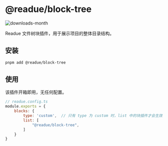 # @readue/block-tree

![downloads-month](https://img.shields.io/npm/dm/@readue/block-tree)

Readue 文件树块插件，用于展示项目的整体目录结构。

## 安装

```bash
pnpm add @readue/block-tree
```

## 使用

该插件开箱即用，无任何配置。

```js
// readue.config.ts
module.exports = {
	blocks: {
		type: 'custom',  // 只有 type 为 custom 时，list 中的块插件才会生效
		list: [
			"@readue/block-tree",
		]
	}
}
```
